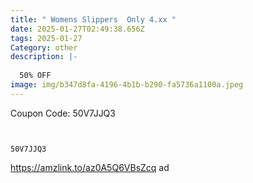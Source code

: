 ```yaml
---
title: " Womens Slippers  Only 4.xx "
date: 2025-01-27T02:49:38.656Z
tags: 2025-01-27
Category: other
description: |-
  
  50% OFF
image: img/b347d8fa-4196-4b1b-b290-fa5736a1100a.jpeg
---
```

C﻿oupon Code: 50V7JJQ3

<pre class="language-javascript"><code

class="language-javascript"> 

50V7JJQ3 </code></pre>

https://amzlink.to/az0A5Q6VBsZcq   ad